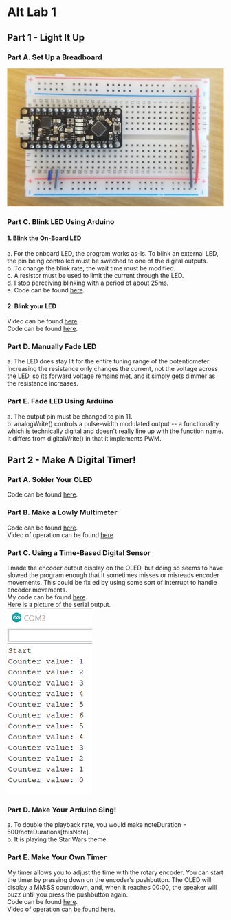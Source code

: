 # Alt Lab 1
## Part 1 - Light It Up
### Part A. Set Up a Breadboard
![](./media/breadboard.jpg)
### Part C. Blink LED Using Arduino
#### 1. Blink the On-Board LED
a. For the onboard LED, the program works as-is. To blink an external LED, the
pin being controlled must be switched to one of the digital outputs.  
b. To change the blink rate, the wait time must be modified.  
c. A resistor must be used to limit the current through the LED.  
d. I stop perceiving blinking with a period of about 25ms.  
e. Code can be found [here](./code/blink/blink.ino).
#### 2. Blink your LED
Video can be found [here](./media/led_blink.mp4)\.  
Code can be found [here](./code/blink_pin9/blink_pin9.ino)\.  
### Part D. Manually Fade LED
a. The LED does stay lit for the entire tuning range of the potentiometer.
Increasing the resistance only changes the current, not the voltage across the
LED, so its forward voltage remains met, and it simply gets dimmer as the resistance increases.
### Part E. Fade LED Using Arduino
a. The output pin must be changed to pin 11.  
b. analogWrite() controls a pulse-width modulated output -- a functionality
which is technically digital and doesn't really line up with the function name.
It differs from digitalWrite() in that it implements PWM.

## Part 2 - Make A Digital Timer!
### Part A. Solder Your OLED
Code can be found [here](./code/display_a0/display_a0.ino)\.  
### Part B. Make a Lowly Multimeter
Code can be found [here](./code/multimeter/multimeter.ino)\.  
Video of operation can be found [here](./media/multimeter.mp4)\.  
### Part C. Using a Time-Based Digital Sensor
I made the encoder output display on the OLED, but doing so seems to have slowed
the program enough that it sometimes misses or misreads encoder movements.
This could be fix ed by using some sort of interrupt to handle encoder movements.  
My code can be found [here](./code/encoder/encoder.ino)\.  
Here is a picture of the serial output.  
![](./media/encoder_serial_out.png)
### Part D. Make Your Arduino Sing!
a. To double the playback rate, you would make noteDuration = 500/noteDurations[thisNote].  
b. It is playing the Star Wars theme.

### Part E. Make Your Own Timer
My timer allows you to adjust the time with the rotary encoder. You can start
the timer by pressing down on the encoder's pushbutton. The OLED will display a
MM:SS countdown, and, when it reaches 00:00, the speaker will buzz until you
press the pushbutton again.  
Code can be found [here](./code/timer/timer.ino)\.  
Video of operation can be found [here](./media/timer.mp4)\.
